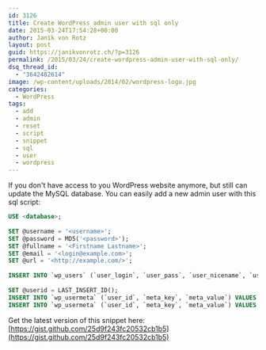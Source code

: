```yaml
---
id: 3126
title: Create WordPress admin user with sql only
date: 2015-03-24T17:54:28+00:00
author: Janik von Rotz
layout: post
guid: https://janikvonrotz.ch/?p=3126
permalink: /2015/03/24/create-wordpress-admin-user-with-sql-only/
dsq_thread_id:
  - "3642482614"
image: /wp-content/uploads/2014/02/wordpress-logo.jpg
categories:
  - WordPress
tags:
  - add
  - admin
  - reset
  - script
  - snippet
  - sql
  - user
  - wordpress
---
```

If you don't have access to you WordPress website anymore, but still can update the MySQL database. You can easily add a new admin user with this sql script:

```sql
USE <database>;
 
SET @username = '<username>';
SET @password = MD5('<password>');
SET @fullname = '<Firstname Lastname>';
SET @email = '<login@example.com>';
SET @url = '<http://example.com/>';
 
INSERT INTO `wp_users` (`user_login`, `user_pass`, `user_nicename`, `user_email`, `user_url`, `user_registered`, `user_status`, `display_name`) VALUES (@username, @password, @fullname, @email, @url, NOW(), '0', @fullname);
 
SET @userid = LAST_INSERT_ID();
INSERT INTO `wp_usermeta` (`user_id`, `meta_key`, `meta_value`) VALUES (@userid, 'wp_capabilities', 'a:1:{s:13:"administrator";s:1:"1";}');
INSERT INTO `wp_usermeta` (`user_id`, `meta_key`, `meta_value`) VALUES (@userid, 'wp_user_level', '10');
```

Get the latest version of this snippet here: [https://gist.github.com/25d9f243fc20532cb1b5](https://gist.github.com/25d9f243fc20532cb1b5)
